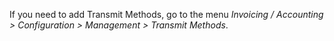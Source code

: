 If you need to add Transmit Methods, go to the menu *Invoicing /
Accounting \> Configuration \> Management \> Transmit Methods*.

